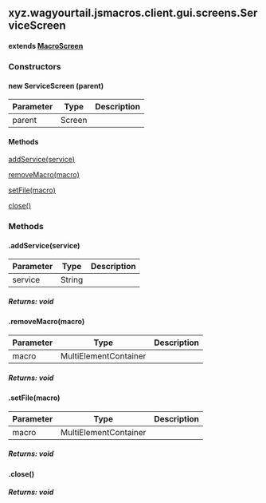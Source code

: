 

xyz.wagyourtail.jsmacros.client.gui.screens.ServiceScreen
---------------------------------------------------------

#### extends [MacroScreen](1.9.2/xyz/wagyourtail/jsmacros/client/gui/screens/MacroScreen.html)

### Constructors

#### new ServiceScreen (parent)

| Parameter | Type | Description |
|---|---|---|
| parent | Screen |  |



#### Methods

[addService(service)](#addService-String-)


[removeMacro(macro)](#removeMacro-MultiElementContainer-)


[setFile(macro)](#setFile-MultiElementContainer-)


[close()](#close-)



### Methods

#### .addService(service)

| Parameter | Type | Description |
|---|---|---|
| service | String |  |

##### Returns: void



#### .removeMacro(macro)

| Parameter | Type | Description |
|---|---|---|
| macro | MultiElementContainer<MacroScreen> |  |

##### Returns: void



#### .setFile(macro)

| Parameter | Type | Description |
|---|---|---|
| macro | MultiElementContainer<MacroScreen> |  |

##### Returns: void



#### .close()


##### Returns: void





